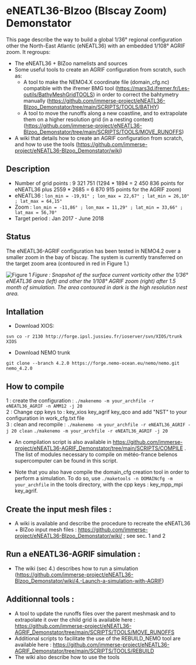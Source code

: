 # eNEATL36-BIzoo (BIscay Zoom) Demonstator

This page describe the way to build a global 1/36° regional configuration other the North-East Atlantic (eNEATL36) with an embedded 1/108° AGRIF zoom.
It regroups:
- The eNEATL36 + BIZoo namelists and sources
- Some useful tools to create an AGRIF configuration from scratch, such as:
    - A tool to make the NEMO4.X coordinate file (domain_cfg.nc) compatible with the ifremer BMG tool (https://mars3d.ifremer.fr/Les-outils/BathyMeshGridTOOLS) in order to correct the bahtymetry manually (https://github.com/immerse-project/eNEATL36-BIzoo_Demonstator/tree/main/SCRIPTS/TOOLS/BATHY)
    - A tool to move the runoffs along a new coastline, and to extrapolate them on a higher resolution grid (in a nesting context) (https://github.com/immerse-project/eNEATL36-BIzoo_Demonstator/tree/main/SCRIPTS/TOOLS/MOVE_RUNOFFS)
- A wiki that details how to create an AGRIF configuration from scratch, and how to use the tools (https://github.com/immerse-project/eNEATL36-BIzoo_Demonstator/wiki) 

## Description

* Number of grid points : 9 321 751 (1294 * 1894 = 2 450 836 points for eNEATL36 plus 2559 * 2685 = 6 870 915 points for the AGRIF zoom)
* eNEATL36 : `lon_min = -19,91° ; lon_max = 22,67° ; lat_min = 26,10° ; lat_max = 64,15°`
* Zoom : `lon_min = -11,86° ; lon_max = 11,29° ; lat_min = 33,66° ; lat_max = 56,70°`
* Target period : Jan 2017 - June 2018

## Status

The eNEATL36-AGRIF configuration has been tested in NEMO4.2 over a smaller zoom in the bay of biscay. The system is currently transferred on the target zoom area (contoured in red in Figure 1.)

![Figure 1](https://github.com/immerse-project/eNEATL36-AGRIF_Demonstator/blob/main/FIGURES/figure_AGRIF.png)
_Figure : Snapshot of the surface current vorticity other the 1/36° eNEATL36 area (left) and other the 1/108° AGRIF zoom (right) after 1.5 month of simulation. The area contoured in dark is the high resolution nest area._

## Intallation

* Download XIOS:

`svn co -r 2130 http://forge.ipsl.jussieu.fr/ioserver/svn/XIOS/trunk XIOS`

* Download NEMO trunk

`git clone --branch 4.2.0 https://forge.nemo-ocean.eu/nemo/nemo.git nemo_4.2.0`


## How to compile

 
  1 : create the configuration : `./makenemo -m your_archfile -r eNEATL36_AGRIF -n AMM12 -j 20`   
  2 : Change cpp keys to : key_xios key_agrif key_qco and add "NST" to your configuration in work_cfg.txt file   
  3 : clean and recompile : 
  `./makenemo -m your_archfile -r eNEATL36_AGRIF -j 20 clean`
  `./makenemo -m your_archfile -r eNEATL36_AGRIF -j 20`   
  
* An compilation script is also available in https://github.com/immerse-project/eNEATL36-AGRIF_Demonstator/tree/main/SCRIPTS/COMPILE . The list of modules necessary to compile on météo-france belenos supercomputer can be found in this script.

* Note that you also have compile the domain_cfg creation tool in order to perform a simulation. To do so, use `./maketools -n DOMAINcfg -m your_archfile` in the tools directory, with the cpp keys : key_mpp_mpi key_agrif.

## Create the input mesh files : 

* A wiki is available and describe the procedure to recreate the eNEATL36 + BIZoo input mesh files : https://github.com/immerse-project/eNEATL36-BIzoo_Demonstator/wiki/ ; see sec. 1 and 2

## Run a eNEATL36-AGRIF simulation : 

* The wiki (sec 4.) describes how to run a simulation (https://github.com/immerse-project/eNEATL36-BIzoo_Demonstator/wiki/4.-Launch-a-simulation-with-AGRIF)

## Additionnal tools : 

* A tool to update the runoffs files over the parent meshmask and to extrapolate it over the child grid is available here : https://github.com/immerse-project/eNEATL36-AGRIF_Demonstator/tree/main/SCRIPTS/TOOLS/MOVE_RUNOFFS
* Additional scripts to facilitate the use of the REBUILD_NEMO tool are available here : https://github.com/immerse-project/eNEATL36-AGRIF_Demonstator/tree/main/SCRIPTS/TOOLS/REBUILD
* The wiki also describe how to use the tools
